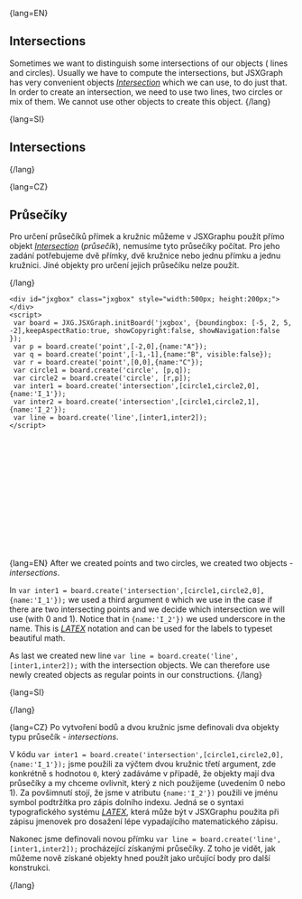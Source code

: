 {lang=EN}
## Intersections

Sometimes we want to distinguish some intersections of our objects ( lines and circles). Usually we have to compute the
intersections, but JSXGraph has very convenient objects [_Intersection_](https://jsxgraph.org/docs/symbols/Intersection.html) 
which we can use, to do just that. In order to create an intersection, we need to use two lines, two circles or mix of them.
We cannot use other objects to create this object.
{/lang}

{lang=SI}
## Intersections
{/lang}


{lang=CZ}
## Průsečíky

Pro určení průsečíků přímek a kružnic můžeme v JSXGraphu použít přímo objekt 
[_Intersection_](https://jsxgraph.org/docs/symbols/Intersection.html) (*průsečík*), nemusíme tyto průsečíky počítat. 
Pro jeho zadání potřebujeme dvě  přímky, dvě kružnice nebo jednu přímku a jednu kružnici. Jiné objekty pro určení jejich průsečíku
nelze použít.

{/lang}

```JS
<div id="jxgbox" class="jxgbox" style="width:500px; height:200px;"></div>
<script>
 var board = JXG.JSXGraph.initBoard('jxgbox', {boundingbox: [-5, 2, 5, -2],keepAspectRatio:true, showCopyright:false, showNavigation:false });
 var p = board.create('point',[-2,0],{name:"A"});
 var q = board.create('point',[-1,-1],{name:"B", visible:false});
 var r = board.create('point',[0,0],{name:"C"});
 var circle1 = board.create('circle', [p,q]);
 var circle2 = board.create('circle', [r,p]);
 var inter1 = board.create('intersection',[circle1,circle2,0],{name:'I_1'});
 var inter2 = board.create('intersection',[circle1,circle2,1],{name:'I_2'});
 var line = board.create('line',[inter1,inter2]);
</script>
```

<div id="jxgbox" class="jxgbox" style="width:500px; height:200px;"></div>
<script>
 var board = JXG.JSXGraph.initBoard('jxgbox', {boundingbox: [-5, 2, 5, -2],keepAspectRatio:true, showCopyright:false, showNavigation:false });
 var p = board.create('point',[-2,0],{name:"A"});
 var q = board.create('point',[-1,-1],{name:"B", visible:false});
 var r = board.create('point',[0,0],{name:"C"});
 var circle1 = board.create('circle', [p,q]);
 var circle2 = board.create('circle', [r,p]);
 var inter1 = board.create('intersection',[circle1,circle2,0],{name:'I_1'});
 var inter2 = board.create('intersection',[circle1,circle2,1],{name:'I_2'});
 var line = board.create('line',[inter1,inter2]);
</script>

{lang=EN}
After we created points and two circles, we created two objects - _intersections_. 

In `var inter1 = board.create('intersection',[circle1,circle2,0],{name:'I_1'});` we used a third argument `0` which we use
in the case if there are two intersecting points and we decide which intersection we will use (with $0$ and $1$). 
Notice that in `{name:'I_2'})` we used underscore in the name. 
This is [$LATEX$](https://www.mathjax.org/) notation and can be used for the labels to typeset beautiful math. 

As last we created new line `var line = board.create('line',[inter1,inter2]);`
with the intersection objects. We can therefore use newly created objects as regular points in our constructions.
{/lang}

{lang=SI}

{/lang}

{lang=CZ}
Po vytvoření bodů a dvou kružnic jsme definovali dva objekty typu průsečík - _intersections_. 

V kódu `var inter1 = board.create('intersection',[circle1,circle2,0],{name:'I_1'});` jsme použili za výčtem dvou kružnic třetí
argument, zde konkrétně s hodnotou `0`, který zadáváme v případě, že objekty mají dva průsečíky a my chceme ovlivnit, který
z nich použijeme (uvedením $0$ nebo $1$). 
Za povšimnutí stojí, že jsme v atributu `{name:'I_2'})` použili ve jménu symbol podtržítka pro zápis dolního indexu.
Jedná se o syntaxi typografického systému [$LATEX$](https://www.mathjax.org/), která může být v JSXGraphu použita při zápisu
jmenovek pro dosažení lépe vypadajícího matematického zápisu. 

Nakonec jsme definovali novou přímku `var line = board.create('line',[inter1,inter2]);`
procházející získanými průsečíky. Z toho je vidět, jak můžeme nově získané objekty hned použít jako určující body pro další konstrukci.

{/lang}
